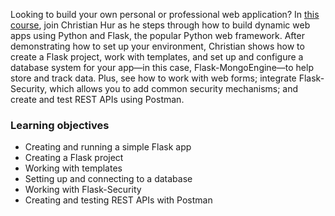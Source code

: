 Looking to build your own personal or professional web application? In [this course](https://www.linkedin.com/learning/full-stack-web-development-with-flask), join Christian Hur as he steps through how to build dynamic web apps using Python and Flask, the popular Python web framework. After demonstrating how to set up your environment, Christian shows how to create a Flask project, work with templates, and set up and configure a database system for your app—in this case, Flask-MongoEngine—to help store and track data. Plus, see how to work with web forms; integrate Flask-Security, which allows you to add common security mechanisms; and create and test REST APIs using Postman.

### Learning objectives

* Creating and running a simple Flask app
* Creating a Flask project
* Working with templates
* Setting up and connecting to a database
* Working with Flask-Security
* Creating and testing REST APIs with Postman
